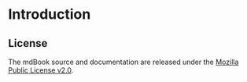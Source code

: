 # Introduction

## License

The mdBook source and documentation are released under
the [Mozilla Public License v2.0](https://www.mozilla.org/MPL/2.0/).
